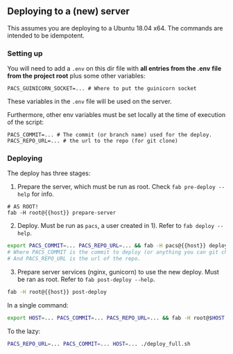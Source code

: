 ## Deploying to a (new) server

This assumes you are deploying to a Ubuntu 18.04 x64. The commands are intended
to be idempotent.

### Setting up
You will need to add a `.env` on this dir file with **all entries from the .env**
**file from the project root** plus some other variables:
```
PACS_GUINICORN_SOCKET=... # Where to put the guinicorn socket
```
These variables in the `.env` file will be used on the server.

Furthermore, other env variables must be set locally at the time of execution
of the script:
```
PACS_COMMIT=... # The commit (or branch name) used for the deploy.
PACS_REPO_URL=... # the url to the repo (for git clone)
```

### Deploying
The deploy has three stages:

1) Prepare the server, which must be run as root. Check `fab pre-deploy --help` for info.
```
# AS ROOT!
fab -H root@{{host}} prepare-server
```

2) Deploy. Must be run as `pacs`, a user created in 1). Refer to `fab deploy --help`.
``` bash
export PACS_COMMIT=... PACS_REPO_URL=... && fab -H pacs@{{host}} deploy
# Where PACS_COMMIT is the commit to deploy (or anything you can git checkout into).
# And PACS_REPO_URL is the url of the repo.
```

3) Prepare server services (nginx, gunicorn) to use the new deploy. Must be ran as root.
    Refer to `fab post-deploy --help`.
```bash
fab -H root@{{host}} post-deploy
```


In a single command:
```bash
export HOST=... PACS_COMMIT=... PACS_REPO_URL=... && fab -H root@$HOST pre-deploy && fab -H pacs@$HOST deploy && fab -H root@$HOST post-deploy
```

To the lazy:
```bash
PACS_REPO_URL=... PACS_COMMIT=... HOST=... ./deploy_full.sh
```
